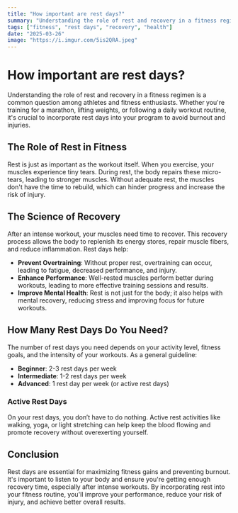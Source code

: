 ```yaml
---
title: "How important are rest days?"
summary: "Understanding the role of rest and recovery in a fitness regimen is a common question."
tags: ["fitness", "rest days", "recovery", "health"]
date: "2025-03-26"
image: "https://i.imgur.com/5is2QRA.jpeg"
---
```


# How important are rest days?

Understanding the role of rest and recovery in a fitness regimen is a common question among athletes and fitness enthusiasts. Whether you're training for a marathon, lifting weights, or following a daily workout routine, it's crucial to incorporate rest days into your program to avoid burnout and injuries.

## The Role of Rest in Fitness

Rest is just as important as the workout itself. When you exercise, your muscles experience tiny tears. During rest, the body repairs these micro-tears, leading to stronger muscles. Without adequate rest, the muscles don't have the time to rebuild, which can hinder progress and increase the risk of injury.

## The Science of Recovery

After an intense workout, your muscles need time to recover. This recovery process allows the body to replenish its energy stores, repair muscle fibers, and reduce inflammation. Rest days help:
- **Prevent Overtraining**: Without proper rest, overtraining can occur, leading to fatigue, decreased performance, and injury.
- **Enhance Performance**: Well-rested muscles perform better during workouts, leading to more effective training sessions and results.
- **Improve Mental Health**: Rest is not just for the body; it also helps with mental recovery, reducing stress and improving focus for future workouts.

## How Many Rest Days Do You Need?

The number of rest days you need depends on your activity level, fitness goals, and the intensity of your workouts. As a general guideline:
- **Beginner**: 2-3 rest days per week
- **Intermediate**: 1-2 rest days per week
- **Advanced**: 1 rest day per week (or active rest days)

### Active Rest Days

On your rest days, you don’t have to do nothing. Active rest activities like walking, yoga, or light stretching can help keep the blood flowing and promote recovery without overexerting yourself.

## Conclusion

Rest days are essential for maximizing fitness gains and preventing burnout. It's important to listen to your body and ensure you're getting enough recovery time, especially after intense workouts. By incorporating rest into your fitness routine, you'll improve your performance, reduce your risk of injury, and achieve better overall results.